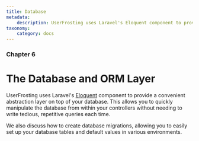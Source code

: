 ```yaml
---
title: Database
metadata:
    description: UserFrosting uses Laravel's Eloquent component to provide a convenient abstraction layer on top of your database.
taxonomy:
    category: docs
---
```


### Chapter 6

# The Database and ORM Layer

UserFrosting uses Laravel's [Eloquent](https://laravel.com/docs/5.4/eloquent) component to provide a convenient abstraction layer on top of your database.  This allows you to quickly manipulate the database from within your controllers without needing to write tedious, repetitive queries each time.

We also discuss how to create database migrations, allowing you to easily set up your database tables and default values in various environments.
